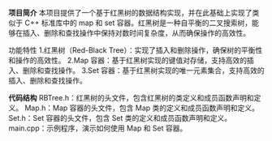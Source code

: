 **项目简介**
  本项目提供了一个基于红黑树的数据结构实现，并在此基础上实现了类似于 C++ 标准库中的 map 和 set 容器。红黑树是一种自平衡的二叉搜索树，能够在插入、删除和查找操作中保持对数时间复杂度，从而确保操作的高效性。

功能特性
1.红黑树（Red-Black Tree）：实现了插入和删除操作，确保树的平衡性和操作的高效性。
2.Map 容器：基于红黑树实现的键值对存储，支持高效的插入、删除和查找操作。
3.Set 容器：基于红黑树实现的唯一元素集合，支持高效的插入、删除和查找操作。

**代码结构**
RBTree.h：红黑树的头文件，包含红黑树的类定义和成员函数声明和定义。
Map.h：Map 容器的头文件，包含 Map 类的定义和成员函数声明和定义。
Set.h：Set 容器的头文件，包含 Set 类的定义和成员函数声明和定义。
main.cpp：示例程序，演示如何使用 Map 和 Set 容器。
